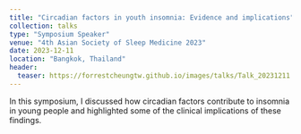 ```yaml
---
title: "Circadian factors in youth insomnia: Evidence and implications"
collection: talks
type: "Symposium Speaker"
venue: "4th Asian Society of Sleep Medicine 2023"
date: 2023-12-11
location: "Bangkok, Thailand"
header:
  teaser: https://forrestcheungtw.github.io/images/talks/Talk_20231211.jpg
---
```

In this symposium, I discussed how circadian factors contribute to insomnia in young people and highlighted some of the clinical implications of these findings.
